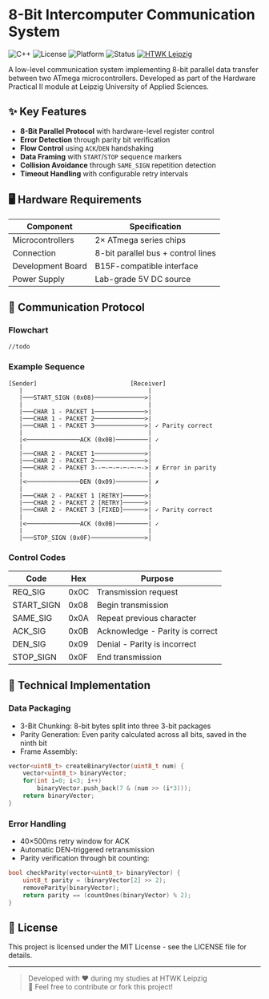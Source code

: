 # 8-Bit Intercomputer Communication System

![C++](https://img.shields.io/badge/C++-17-blue.svg)
![License](https://img.shields.io/badge/License-MIT-green)
![Platform](https://img.shields.io/badge/Platform-Embedded-red)
![Status](https://img.shields.io/badge/Status-Completed-brightgreen)
[![HTWK Leipzig](https://img.shields.io/badge/HTWK_Leipzig-Leipzig_University_of_Applied_Sciences-0077CC)](https://www.htwk-leipzig.de/)

A low-level communication system implementing 8-bit parallel data transfer between two ATmega microcontrollers. Developed as part of the Hardware Practical II module at Leipzig University of Applied Sciences.

## ✨ Key Features 

- **8-Bit Parallel Protocol** with hardware-level register control
- **Error Detection** through parity bit verification
- **Flow Control** using `ACK`/`DEN` handshaking
- **Data Framing** with `START`/`STOP` sequence markers
- **Collision Avoidance** through `SAME_SIGN`  repetition detection
- **Timeout Handling** with configurable retry intervals

## 🖥️ Hardware Requirements 

| Component          | Specification                          |
|--------------------|----------------------------------------|
| Microcontrollers   | 2× ATmega series chips                 |
| Connection         | 8-bit parallel bus + control lines     |
| Development Board  | B15F-compatible interface              |
| Power Supply       | Lab-grade 5V DC source                 |

## 📡 Communication Protocol 

### Flowchart

`//todo`


### Example Sequence

```plaintext
[Sender]                          [Receiver]
   |                                   |
   |───START_SIGN (0x08)──────────────>|
   |                                   |
   |───CHAR 1 - PACKET 1──────────────>| 
   |───CHAR 1 - PACKET 2──────────────>| 
   |───CHAR 1 - PACKET 3──────────────>| ✓ Parity correct
   |                                   |
   |<───────────────ACK (0x0B)─────────| ✓ 
   |                                   |
   |───CHAR 2 - PACKET 1──────────────>|
   |───CHAR 2 - PACKET 2──────────────>|
   |───CHAR 2 - PACKET 3--─-─-─-─-─-─->| ✗ Error in parity
   |                                   |
   |<───────────────DEN (0x09)─────────| ✗ 
   |                                   |
   |───CHAR 2 - PACKET 1 [RETRY]──────>| 
   |───CHAR 2 - PACKET 2 [RETRY]──────>|
   |───CHAR 2 - PACKET 3 [FIXED]──────>| ✓ Parity correct
   |                                   |
   |<───────────────ACK (0x0B)─────────| ✓
   |                                   |
   |───STOP_SIGN (0x0F)───────────────>|

```

### Control Codes

| Code | Hex | Purpose | 
| ------ | ------ | ------ | 
| REQ_SIG	| 0x0C | Transmission request |
| START_SIGN | 0x08 | Begin transmission | 
| SAME_SIG | 0x0A | Repeat previous character | 
| ACK_SIG	| 0x0B | Acknowledge - Parity is correct | 
| DEN_SIG | 0x09 | Denial - Parity is incorrect | 
| STOP_SIGN | 0x0F | End transmission | 

## 🔧 Technical Implementation 

### Data Packaging

- 3-Bit Chunking: 8-bit bytes split into three 3-bit packages
- Parity Generation: Even parity calculated across all bits, saved in the ninth bit
- Frame Assembly:

```cpp
vector<uint8_t> createBinaryVector(uint8_t num) {
    vector<uint8_t> binaryVector;
    for(int i=0; i<3; i++)
        binaryVector.push_back(7 & (num >> (i*3)));
    return binaryVector;
}
```

### Error Handling

- 40×500ms retry window for ACK
- Automatic DEN-triggered retransmission
- Parity verification through bit counting:

```cpp
bool checkParity(vector<uint8_t> binaryVector) {
    uint8_t parity = (binaryVector[2] >> 2);
    removeParity(binaryVector);
    return parity == (countOnes(binaryVector) % 2);
}
```

## 📜 License

This project is licensed under the MIT License - see the LICENSE file for details.

---

> Developed with ❤️ during my studies at HTWK Leipzig  
> 🚀 Feel free to contribute or fork this project!
